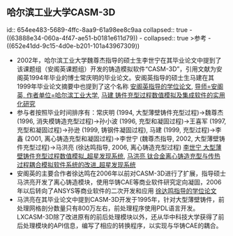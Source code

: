 ## 哈尔滨工业大学CASM-3D
id:: 654ee483-5689-4ffc-8aa9-61a98ee8c9aa
collapsed:: true
	- ((63888e34-060a-4f47-ae51-b0181e611d79))
	- collapsed:: true
	  >参考
		- ((652e41dd-9c15-4d0e-b201-101a43967309))
- 2002年，哈尔滨工业大学魏尊杰指导的硕士生李世宁在其毕业论文中提到了该课题组（安阁英课题组）开发的铸造模拟软件“CASM-3D”，引用文献为安阁英1994年毕业的博士常庆明的毕业论文。安阁英指导的硕士生马建在其1999年毕业论文摘要中也提到了这个名称 [安阁英指导的学位论文](https://www.zhizhen.com/s?strchannel=3,5&adv=DT((F="安阁英")+AND+(O='哈尔滨工业大学'))&aorp=a&size=15&isort=2&x=0_445&pages=2&version=v2), [导师=安阁英, 作者单位=哈尔滨工业大学](https://s.wanfangdata.com.cn/advanced-search/thesis), [马建 铸件充型过程数值模拟及集成软件的实用化研究](https://d.wanfangdata.com.cn/thesis/ChJUaGVzaXNOZXdTMjAyMzA5MDESB1kyOTc0NzQaCHRlYXlkaDlw)
- 参与者按照毕业时间排序有：常庆明 (1994, 大型薄壁铸件充型过程)->魏尊杰 (1996, 消失模铸造充型过程)->孙小波 (1996, 充型和凝固过程)->王喜军 (1997, 充型和凝固过程)->孙逊 (1999, 铸钢件凝固过程), 马建 (1999, 充型过程)->李鑫 (2001, 离心铸造充型和凝固过程)->李世宁 (魏尊杰指导, 2002, 大型薄壁铸件充型过程)->马洪亮 (徐达鸣指导, 2006, 离心铸造充型过程) [李世宁 大型薄壁铸件充型过程数值模拟_超星发现系统](https://www.zhizhen.com/detail_38502727e7500f263686c05c005d3ff34dc8560dbb6408841921b0a3ea255101928fa69a765a3d2d4f1214673ca55e14287b67443f4a30398e7a11f30e866998f3c1f1cd23305e42fab5c40cba424144?&apistrclassfy=0_18_10), [马洪亮 钛合金离心铸造充型与传热过程耦合模拟软件系统的改进_超星发现系统](https://www.zhizhen.com/detail_38502727e7500f26404b4c3988b9cacbad4f7dd6845ebf361921b0a3ea255101928fa69a765a3d2d645e571c0fa1d7d9ecd979c7c1104f7a65e2abeb99011176fe6ccf525a9b93a714f9101b07a84e39?&apistrclassfy=0_18_10)
- 安阁英的主要合作者徐达鸣在2006年以前对CASM-3D进行了扩展，指导硕士马洪亮开发了离心铸造模块，使用华铸CAE等商业软件研究定向凝固，2006年以后转向了ANSYS等商业软件的二次开发和应用 [徐达鸣指导的学位论文](https://www.zhizhen.com/s?strchannel=3%2C5&adv=DT%28%28F%3D%22%E5%BE%90%E8%BE%BE%E9%B8%A3%22%29+AND+%28O%3D%27%E5%93%88%E5%B0%94%E6%BB%A8%E5%B7%A5%E4%B8%9A%E5%A4%A7%E5%AD%A6%27%29%29&aorp=a&size=15&isort=2&x=0_445&version=v2)
- 马洪亮在其毕业论文中提到CASM-3D开发于1995年，针对大型薄壁铸件，前处理网格剖分数量只有800万左右，前处理程序使用PDL语言开发。LXCASM-3D除了改进原有的前后处理模块以外，还从华中科技大学获得了前后处理模块的API信息，编写了相应的转换程序，以实现与华铸CAE的耦合。